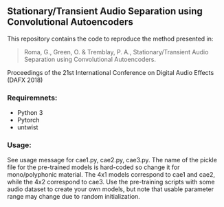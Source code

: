 ## Stationary/Transient Audio Separation using Convolutional Autoencoders

This repository contains the code to reproduce the method presented in:

> Roma, G., Green, O. & Tremblay, P. A., Stationary/Transient Audio Separation using Convolutional Autoencoders.

Proceedings of the 21st International Conference on Digital Audio Effects (DAFX 2018)


### Requiremnets:

- Python 3
- Pytorch
- untwist

### Usage:

See usage message for cae1.py, cae2.py, cae3.py. The name of the pickle file for the pre-trained models is hard-coded so change it for mono/polyphonic material. The 4x1 models correspond to cae1 and cae2, while the 4x2 correspond to cae3. Use the pre-training scripts with some audio dataset to create your own models, but note that usable parameter range may change due to random initialization.
